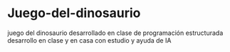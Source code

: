# Juego-del-dinosaurio
juego del dinosaurio desarrollado en clase de programación estructurada
desarrollo en clase y en casa con estudio y ayuda de IA
